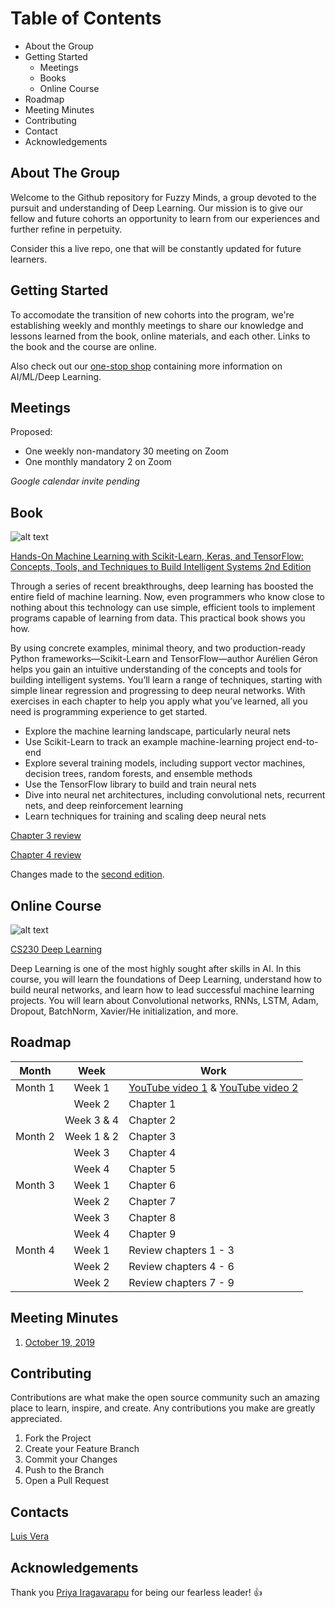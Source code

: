 # Table of Contents

* About the Group
* Getting Started
  * Meetings
  * Books
  * Online Course
* Roadmap
* Meeting Minutes
* Contributing
* Contact
* Acknowledgements

## About The Group

Welcome to the Github repository for Fuzzy Minds, a group devoted to the pursuit and understanding of Deep Learning. Our mission is to give our fellow and future cohorts an opportunity to learn from our experiences and further refine in perpetuity. 

Consider this a live repo, one that will be constantly updated for future learners. 

## Getting Started

To accomodate the transition of new cohorts into the program, we're establishing weekly and monthly meetings to share our knowledge and lessons learned from the book, online materials, and each other. Links to the book and the course are online. 

Also check out our [one-stop shop](https://github.com/ludawg44/fuzzy-minds/blob/master/One-stop%20Shop.md) containing more information on AI/ML/Deep Learning. 

## Meetings

Proposed: 
* One weekly non-mandatory 30 meeting on Zoom
* One monthly mandatory 2 on Zoom

*Google calendar invite pending*

## Book

![alt text](https://www.oreilly.com/library/cover/9781492032632/360h/)

[Hands-On Machine Learning with Scikit-Learn, Keras, and TensorFlow: Concepts, Tools, and Techniques to Build Intelligent Systems 2nd Edition](https://www.amazon.com/Hands-Machine-Learning-Scikit-Learn-TensorFlow/dp/1492032646/ref=pd_sbs_14_1/144-7972152-8579053?_encoding=UTF8&pd_rd_i=1492032646&pd_rd_r=d4be4346-d342-4c7a-b795-ee61c9cee4e0&pd_rd_w=g7pgm&pd_rd_wg=vnLSI&pf_rd_p=52b7592c-2dc9-4ac6-84d4-4bda6360045e&pf_rd_r=K67744CZYPRQRZMAB9N4&psc=1&refRID=K67744CZYPRQRZMAB9N4)

Through a series of recent breakthroughs, deep learning has boosted the entire field of machine learning. Now, even programmers who know close to nothing about this technology can use simple, efficient tools to implement programs capable of learning from data. This practical book shows you how.

By using concrete examples, minimal theory, and two production-ready Python frameworks—Scikit-Learn and TensorFlow—author Aurélien Géron helps you gain an intuitive understanding of the concepts and tools for building intelligent systems. You’ll learn a range of techniques, starting with simple linear regression and progressing to deep neural networks. With exercises in each chapter to help you apply what you’ve learned, all you need is programming experience to get started.

- Explore the machine learning landscape, particularly neural nets
- Use Scikit-Learn to track an example machine-learning project end-to-end
- Explore several training models, including support vector machines, decision trees, random forests, and ensemble methods
- Use the TensorFlow library to build and train neural nets
- Dive into neural net architectures, including convolutional nets, recurrent nets, and deep reinforcement learning
- Learn techniques for training and scaling deep neural nets

[Chapter 3 review](chapter3_review.md)

[Chapter 4 review](chapter4_review.md)

Changes made to the [second edition](https://github.com/ageron/handson-ml2/blob/master/changes_in_2nd_edition.md). 

## Online Course

![alt text](https://cs.stanford.edu/sites/all/themes/stanford_wilbur/logo.png)

[CS230 Deep Learning](https://cs230.stanford.edu/)

Deep Learning is one of the most highly sought after skills in AI. In this course, you will learn the foundations of Deep Learning, understand how to build neural networks, and learn how to lead successful machine learning projects. You will learn about Convolutional networks, RNNs, LSTM, Adam, Dropout, BatchNorm, Xavier/He initialization, and more.

## Roadmap

| Month     | Week      | Work           | 
| :---:     | :---:     | -------------    |
| Month 1   | Week 1    | [YouTube video 1](https://www.youtube.com/watch?v=aircAruvnKk) & [YouTube video 2](https://www.youtube.com/watch?v=6M5VXKLf4D4) |
|    | Week 2    | Chapter 1  |
|   | Week 3 & 4    | Chapter 2  |
| Month 2  | Week 1 & 2 | Chapter 3 |
|          | Week 3 | Chapter 4 |
|          | Week 4 | Chapter 5 |
| Month 3  | Week 1 | Chapter 6 |
|          | Week 2 | Chapter 7 |
|          | Week 3 | Chapter 8 |
|          | Week 4 | Chapter 9 |
| Month 4  | Week 1 | Review chapters 1 - 3 |
|          | Week 2 | Review chapters 4 - 6 |
|          | Week 2 | Review chapters 7 - 9 |

Meeting Minutes
-----
1. [October 19, 2019](01_Unit-01_19Oct19.pdf)

Contributing
-----
Contributions are what make the open source community such an amazing place to learn, inspire, and create. Any contributions you make are greatly appreciated. 

1. Fork the Project
2. Create your Feature Branch
3. Commit your Changes
4. Push to the Branch
5. Open a Pull Request

Contacts
-----
[Luis Vera](luis.vera@mail.analytics.hbs.edu)


Acknowledgements
-----
Thank you [Priya Iragavarapu](https://www.linkedin.com/in/priya-iragavarapu-8a2686173/) for being our fearless leader! :+1:
